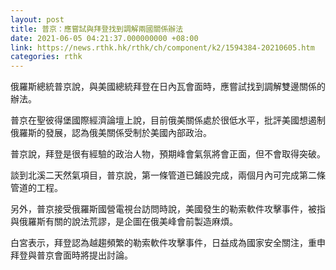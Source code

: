 ```yaml
---
layout: post
title: 普京：應嘗試與拜登找到調解兩國關係辦法
date: 2021-06-05 04:21:37.000000000 +08:00
link: https://news.rthk.hk/rthk/ch/component/k2/1594384-20210605.htm
categories: rthk
---
```


俄羅斯總統普京說，與美國總統拜登在日內瓦會面時，應嘗試找到調解雙邊關係的辦法。

普京在聖彼得堡國際經濟論壇上說，目前俄美關係處於很低水平，批評美國想遏制俄羅斯的發展，認為俄美關係受制於美國內部政治。

普京說，拜登是很有經驗的政治人物，預期峰會氣氛將會正面，但不會取得突破。

談到北溪二天然氣項目，普京說，第一條管道已鋪設完成，兩個月內可完成第二條管道的工程。

另外，普京接受俄羅斯國營電視台訪問時說，美國發生的勒索軟件攻擊事件，被指與俄羅斯有關的說法荒謬，是企圖在俄美峰會前製造麻煩。

白宮表示，拜登認為越趨頻繁的勒索軟件攻擊事件，日益成為國家安全關注，重申拜登與普京會面時將提出討論。
